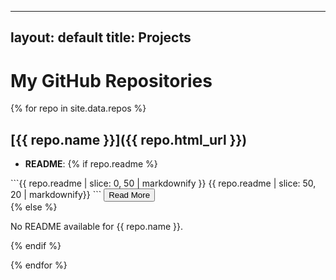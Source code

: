 

---
layout: default
title: Projects
---

# My GitHub Repositories

{% for repo in site.data.repos %}
## [{{ repo.name }}]({{ repo.html_url }})
- **README**:
{% if repo.readme %}
<div class="readme-container">
  <span class="readme-preview" id="preview-{{ repo.name | replace: ' ', '-' | replace: '/', '-' }}">
    ```{{ repo.readme | slice: 0, 50 | markdownify }}
    <span class="readme-blur">{{ repo.readme | slice: 50, 20 | markdownify}}</span>
    ```
  </span>
  <span class="readme-full" id="full-{{ repo.name | replace: ' ', '-' | replace: '/', '-' }}" style="display: none;">
  ```
    {{ repo.readme | markdownify }}
  ```
  </span>
  <button class="read-more-button" id="button-{{ repo.name | replace: ' ', '-' | replace: '/', '-' }}" onclick="toggleReadme('{{ repo.name | replace: ' ', '-' | replace: '/', '-' }}')">Read More</button>
</div>
{% else %}
<p>No README available for {{ repo.name }}.</p>
{% endif %}

{% endfor %}


<script>
function toggleReadme(repoName) {
  const previewId = `preview-${repoName}`;
  const fullId = `full-${repoName}`;
  const butId = `button-${repoName}`;
  
  console.log(`Trying to access preview: ${previewId}, full: ${fullId}`);
  
  const preview = document.getElementById(previewId);
  const full = document.getElementById(fullId);
  const button = document.getElementById(butId);

  if (!preview || !full || !button) {
    console.error(`Elements not found for repoName: ${repoName}`);
    return;
  }

  if (preview.style.display === "none") {
    preview.style.display = "inline";
    full.style.display = "none";
    button.textContent = "Read More";
  } else {
    preview.style.display = "none";
    full.style.display = "inline";
    button.textContent = "Show Less";
  }
}


</script>
